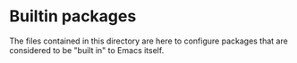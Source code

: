 # Builtin packages

The files contained in this directory are here to configure packages that
are considered to be "built in" to Emacs itself.

[//]: # (README.md ends here)
